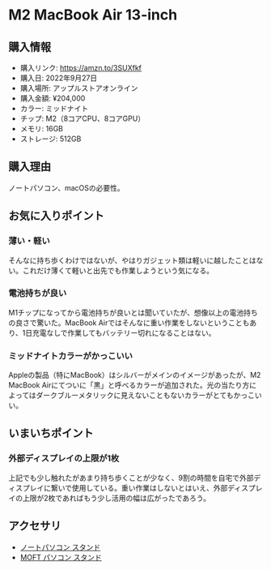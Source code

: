 # M2 MacBook Air 13-inch
## 購入情報
- 購入リンク: <https://amzn.to/3SUXfkf>
- 購入日: 2022年9月27日
- 購入場所: アップルストアオンライン
- 購入金額: ¥204,000
- カラー: ミッドナイト
- チップ: M2（8コアCPU、8コアGPU）
- メモリ: 16GB
- ストレージ: 512GB
## 購入理由
ノートパソコン、macOSの必要性。

## お気に入りポイント
### 薄い・軽い
そんなに持ち歩くわけではないが、やはりガジェット類は軽いに越したことはない。これだけ薄くて軽いと出先でも作業しようという気になる。
### 電池持ちが良い
M1チップになってから電池持ちが良いとは聞いていたが、想像以上の電池持ちの良さで驚いた。MacBook Airではそんなに重い作業をしないということもあり、1日充電なしで作業してもバッテリー切れになることはない。
### ミッドナイトカラーがかっこいい
Appleの製品（特にMacBook）はシルバーがメインのイメージがあったが、M2 MacBook Airにてついに「黒」と呼べるカラーが追加された。光の当たり方によってはダークブルーメタリックに見えないこともないカラーがとてもかっこいい。
## いまいちポイント
### 外部ディスプレイの上限が1枚
上記でも少し触れたがあまり持ち歩くことが少なく、9割の時間を自宅で外部ディスプレイに繋いで使用している。重い作業はしないとはいえ、外部ディスプレイの上限が2枚であればもう少し活用の幅は広がったであろう。
## アクセサリ
- [ノートパソコン スタンド](https://amzn.to/3wlOckn)
- [MOFT パソコン スタンド](https://amzn.to/3OGIu34)